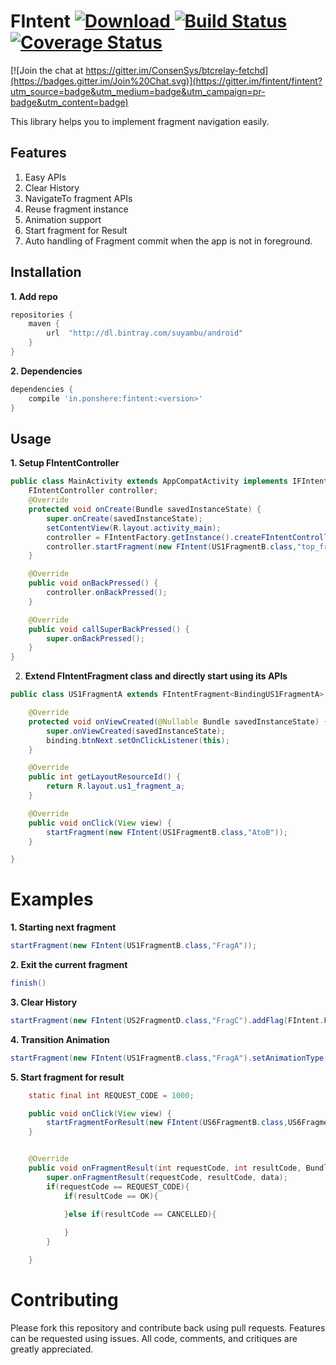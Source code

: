 FIntent [ ![Download](https://api.bintray.com/packages/suyambu/android/fintent/images/download.svg) ](https://bintray.com/suyambu/android/fintent/_latestVersion) [![Build Status](https://travis-ci.org/suyambu/FIntent.svg?branch=master)](https://travis-ci.org/suyambu/FIntent) [![Coverage Status](https://coveralls.io/repos/github/suyambu/FIntent/badge.svg?branch=master)](https://coveralls.io/github/suyambu/FIntent?branch=master)
===================
[![Join the chat at https://gitter.im/ConsenSys/btcrelay-fetchd](https://badges.gitter.im/Join%20Chat.svg)](https://gitter.im/fintent/fintent?utm_source=badge&utm_medium=badge&utm_campaign=pr-badge&utm_content=badge)

This library helps you to implement fragment navigation easily.

Features
--------

 1. Easy APIs
 2. Clear History
 3. NavigateTo fragment APIs
 4. Reuse fragment instance
 5. Animation support
 6. Start fragment for Result
 7. Auto handling of Fragment commit when the app is not in foreground.
 
Installation
---------------
**1. Add repo**
```groovy
repositories {
    maven {
        url  "http://dl.bintray.com/suyambu/android" 
    }
}
```
**2. Dependencies**
```groovy
dependencies {
    compile 'in.ponshere:fintent:<version>'
}
```
 
Usage
--------

**1. Setup FIntentController**
```java
public class MainActivity extends AppCompatActivity implements IFIntentActivity {
    FIntentController controller;
    @Override
    protected void onCreate(Bundle savedInstanceState) {
        super.onCreate(savedInstanceState);
        setContentView(R.layout.activity_main);
        controller = FIntentFactory.getInstance().createFIntentController(this,R.id.rlContainer);
        controller.startFragment(new FIntent(US1FragmentB.class,"top_fragment"));
    }

    @Override
    public void onBackPressed() {
        controller.onBackPressed();
    }

    @Override
    public void callSuperBackPressed() {
        super.onBackPressed();
    }
}
```

2. **Extend FIntentFragment class and directly start using its APIs**
```java
public class US1FragmentA extends FIntentFragment<BindingUS1FragmentA> implements View.OnClickListener{

    @Override
    protected void onViewCreated(@Nullable Bundle savedInstanceState) {
        super.onViewCreated(savedInstanceState);
        binding.btnNext.setOnClickListener(this);
    }

    @Override
    public int getLayoutResourceId() {
        return R.layout.us1_fragment_a;
    }

    @Override
    public void onClick(View view) {
        startFragment(new FIntent(US1FragmentB.class,"AtoB"));
    }

}   
```

Examples
==========
**1. Starting next fragment**
```java
startFragment(new FIntent(US1FragmentB.class,"FragA"));
```

**2. Exit the current fragment**
```java
finish()
```

**3. Clear History**
```java
startFragment(new FIntent(US2FragmentD.class,"FragC").addFlag(FIntent.FLAGS.CLEAR_HISTORY));
```

**4. Transition Animation**
```java
startFragment(new FIntent(US1FragmentB.class,"FragA").setAnimationType(FIntent.AnimationType.SLIDE_UP_DOWN));
```

**5. Start fragment for result**
```java
    static final int REQUEST_CODE = 1000;

    public void onClick(View view) {
        startFragmentForResult(new FIntent(US6FragmentB.class,US6FragmentA),REQUEST_CODE);
    }


    @Override
    public void onFragmentResult(int requestCode, int resultCode, Bundle data) {
        super.onFragmentResult(requestCode, resultCode, data);
        if(requestCode == REQUEST_CODE){
            if(resultCode == OK){

            }else if(resultCode == CANCELLED){
                
            }
        }

    }

```

Contributing
=============
Please fork this repository and contribute back using pull requests. Features can be requested using issues. All code, comments, and critiques are greatly appreciated.